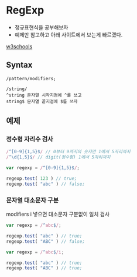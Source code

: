 # RegExp

* 정규표현식을 공부해보자
* 예제만 참고하고 아래 사이트에서 보는게 빠르겠다.

[w3schools](https://www.w3schools.com/jsref/jsref_obj_regexp.asp)

## Syntax

```
/pattern/modifiers;
```

```
/string/
^string 문자열 시작지점에 ^를 쓰고
string$ 문자열 끝지점에 $를 쓰자
```


## 예제

### 정수형 자리수 검사

```javascript
/^[0-9]{1,5}$/ // 0부터 9까지의 숫자만 1에서 5자리까지
/^\d{1,5}$/ // digit(정수형) 1에서 5자리까지

var regexp = /^[0-9]{1,5}$/;

regexp.test( 123 ) // true;
regexp.test( "abc" ) // false;
```

### 문자열 대소문자 구분

modifiers i 넣으면 대소문자 구분없이 일치 검사

```javascript
var regexp = /^abc$/;

regexp.test( "abc" ) // true;
regexp.test( "ABC" ) // false;
```

```javascript
var regexp = /^abc$/i;

regexp.test( "abc" ) // true;
regexp.test( "ABC" ) // true;
```
